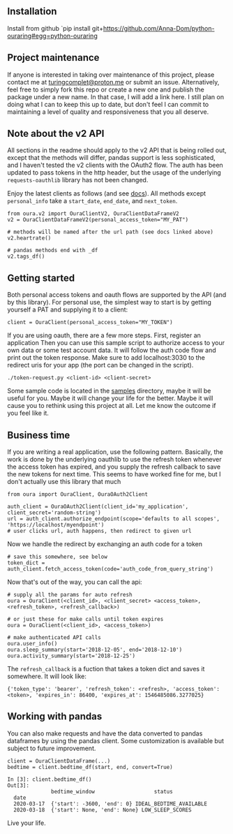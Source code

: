 
## Installation

Install from github `pip install git+https://github.com/Anna-Dom/python-ouraring#egg=python-ouraring

## Project maintenance
If anyone is interested in taking over maintenance of this project, please contact me at
turingcomplet@proton.me or submit an issue. Alternatively, feel free to simply fork this
repo or create a new one and publish the package under a new name. In that case, I will
add a link here. I still plan on doing what I can to keep this up to date, but don't
feel I can commit to maintaining a level of quality and responsiveness that you all
deserve.

## Note about the v2 API
All sections in the readme should apply to the v2 API that is being rolled out, except that the
methods will differ, pandas support is less sophisticated, and I haven't tested the v2
clients with the OAuth2 flow. The auth has been updated to pass tokens in the http
header, but the usage of the underlying `requests-oauthlib` library has not been
changed.

Enjoy the latest clients as follows (and see
[docs](https://cloud.ouraring.com/v2/docs)). All methods except `personal_info` take a
`start_date`, `end_date`, and `next_token`.
```
from oura.v2 import OuraClientV2, OuraClientDataFrameV2
v2 = OuraClientDataFrameV2(personal_access_token="MY_PAT")

# methods will be named after the url path (see docs linked above)
v2.heartrate()

# pandas methods end with _df
v2.tags_df()
```

## Getting started

Both personal access tokens and oauth flows are supported by the API (and by
this library). For personal use, the simplest way to start is by getting
yourself a PAT and supplying it to a client:

```
client = OuraClient(personal_access_token="MY_TOKEN")
```

If you are using oauth, there are a few more steps. First, register an application
Then you can use this sample script to authorize access to your own data or some test account data. It will follow the auth code flow and print out the token response. Make sure to add localhost:3030 to the redirect uris for your app (the port can be changed in the script).
```
./token-request.py <client-id> <client-secret>
``` 

Some sample code is located in the [samples](samples) directory, maybe it will be useful for you. Maybe it will change your life for the better. Maybe it will cause you to rethink using this project at all. Let me know the outcome if you feel like it.


## Business time

If you are writing a real application, use the following pattern. Basically, the work is done by the underlying oauthlib to use the refresh token whenever the access token has expired, and you supply the refresh callback to save the new tokens for next time. This seems to have worked fine for me, but I don't actually use this library that much
```
from oura import OuraClient, OuraOAuth2Client

auth_client = OuraOAuth2Client(client_id='my_application', client_secret='random-string')
url = auth_client.authorize_endpoint(scope='defaults to all scopes', 'https://localhost/myendpoint')
# user clicks url, auth happens, then redirect to given url
```

Now we handle the redirect by exchanging an auth code for a token

```
# save this somewhere, see below
token_dict = auth_client.fetch_access_token(code='auth_code_from_query_string')
```

Now that's out of the way, you can call the api:
```
# supply all the params for auto refresh
oura = OuraClient(<client_id>, <client_secret> <access_token>, <refresh_token>, <refresh_callback>)

# or just these for make calls until token expires
oura = OuraClient(<client_id>, <access_token>)

# make authenticated API calls
oura.user_info()
oura.sleep_summary(start='2018-12-05', end='2018-12-10')
oura.activity_summary(start='2018-12-25')
```


The `refresh_callback` is a fuction that takes a token dict and saves it somewhere. It will look like:
```
{'token_type': 'bearer', 'refresh_token': <refresh>, 'access_token': <token>, 'expires_in': 86400, 'expires_at': 1546485086.3277025}
```

## Working with pandas
You can also make requests and have the data converted to pandas dataframes by
using the pandas client. Some customization is available but subject to
future improvement.

```
client = OuraClientDataFrame(...)
bedtime = client.bedtime_df(start, end, convert=True)

In [3]: client.bedtime_df()
Out[3]:
              bedtime_window                   status
  date
  2020-03-17  {'start': -3600, 'end': 0} IDEAL_BEDTIME_AVAILABLE
  2020-03-18  {'start': None, 'end': None} LOW_SLEEP_SCORES
```


Live your life.
